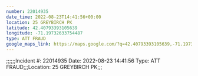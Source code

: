 ```yaml
---
number: 22014935
date_time: 2022-08-23T14:41:56+00:00
location: 25 GREYBIRCH PK
latitude: 42.40793393105639
longitude: -71.19732633754487
type: ATT FRAUD
google_maps_link: https://maps.google.com/?q=42.40793393105639,-71.19732633754487
---
```


;;;;;;Incident #: 22014935  Date: 2022-08-23 14:41:56   Type: ATT FRAUD;;;Location: 25 GREYBIRCH PK;;;
